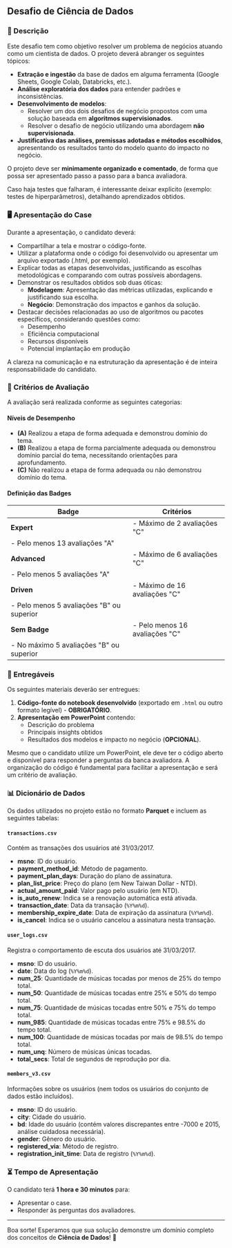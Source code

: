 ## Desafio de Ciência de Dados

### 📌 Descrição
Este desafio tem como objetivo resolver um problema de negócios atuando como um cientista de dados. O projeto deverá abranger os seguintes tópicos:

- **Extração e ingestão** da base de dados em alguma ferramenta (Google Sheets, Google Colab, Databricks, etc.).
- **Análise exploratória dos dados** para entender padrões e inconsistências.
- **Desenvolvimento de modelos**:
  - Resolver um dos dois desafios de negócio propostos com uma solução baseada em **algoritmos supervisionados**.
  - Resolver o desafio de negócio utilizando uma abordagem **não supervisionada**.
- **Justificativa das análises, premissas adotadas e métodos escolhidos**, apresentando os resultados tanto do modelo quanto do impacto no negócio.

O projeto deve ser **minimamente organizado e comentado**, de forma que possa ser apresentado passo a passo para a banca avaliadora. 

Caso haja testes que falharam, é interessante deixar explícito (exemplo: testes de hiperparâmetros), detalhando aprendizados obtidos.

### 🖥️ Apresentação do Case

Durante a apresentação, o candidato deverá:
- Compartilhar a tela e mostrar o código-fonte.
- Utilizar a plataforma onde o código foi desenvolvido ou apresentar um arquivo exportado (.html, por exemplo).
- Explicar todas as etapas desenvolvidas, justificando as escolhas metodológicas e comparando com outras possíveis abordagens.
- Demonstrar os resultados obtidos sob duas óticas:
  - **Modelagem**: Apresentação das métricas utilizadas, explicando e justificando sua escolha.
  - **Negócio**: Demonstração dos impactos e ganhos da solução.
- Destacar decisões relacionadas ao uso de algoritmos ou pacotes específicos, considerando questões como:
  - Desempenho
  - Eficiência computacional
  - Recursos disponíveis
  - Potencial implantação em produção

A clareza na comunicação e na estruturação da apresentação é de inteira responsabilidade do candidato.

### 🏅 Critérios de Avaliação
A avaliação será realizada conforme as seguintes categorias:

#### Níveis de Desempenho

- **(A)** Realizou a etapa de forma adequada e demonstrou domínio do tema.
- **(B)** Realizou a etapa de forma parcialmente adequada ou demonstrou domínio parcial do tema, necessitando orientações para aprofundamento.
- **(C)** Não realizou a etapa de forma adequada ou não demonstrou domínio do tema.

#### Definição das Badges

| Badge            | Critérios |
|-----------------|--------------------------------------------------------------------------|
| **Expert**      | - Máximo de 2 avaliações "C"  
                  - Pelo menos 13 avaliações "A"   |
| **Advanced**    | - Máximo de 6 avaliações "C"  
                  - Pelo menos 5 avaliações "A"    |
| **Driven**      | - Máximo de 16 avaliações "C"  
                  - Pelo menos 5 avaliações "B" ou superior  |
| **Sem Badge**   | - Pelo menos 16 avaliações "C"  
                  - No máximo 5 avaliações "B" ou superior  |

### 📂 Entregáveis
Os seguintes materiais deverão ser entregues:

1. **Código-fonte do notebook desenvolvido** (exportado em `.html` ou outro formato legível) - **OBRIGATÓRIO**.
2. **Apresentação em PowerPoint** contendo:
   - Descrição do problema
   - Principais insights obtidos
   - Resultados dos modelos e impacto no negócio (**OPCIONAL**).

Mesmo que o candidato utilize um PowerPoint, ele deve ter o código aberto e disponível para responder a perguntas da banca avaliadora.
A organização do código é fundamental para facilitar a apresentação e será um critério de avaliação.

### 📊 Dicionário de Dados
Os dados utilizados no projeto estão no formato **Parquet** e incluem as seguintes tabelas:

#### `transactions.csv`
Contém as transações dos usuários até 31/03/2017.

- **msno**: ID do usuário.
- **payment_method_id**: Método de pagamento.
- **payment_plan_days**: Duração do plano de assinatura.
- **plan_list_price**: Preço do plano (em New Taiwan Dollar - NTD).
- **actual_amount_paid**: Valor pago pelo usuário (em NTD).
- **is_auto_renew**: Indica se a renovação automática está ativada.
- **transaction_date**: Data da transação (`%Y%m%d`).
- **membership_expire_date**: Data de expiração da assinatura (`%Y%m%d`).
- **is_cancel**: Indica se o usuário cancelou a assinatura nesta transação.

#### `user_logs.csv`
Registra o comportamento de escuta dos usuários até 31/03/2017.

- **msno**: ID do usuário.
- **date**: Data do log (`%Y%m%d`).
- **num_25**: Quantidade de músicas tocadas por menos de 25% do tempo total.
- **num_50**: Quantidade de músicas tocadas entre 25% e 50% do tempo total.
- **num_75**: Quantidade de músicas tocadas entre 50% e 75% do tempo total.
- **num_985**: Quantidade de músicas tocadas entre 75% e 98.5% do tempo total.
- **num_100**: Quantidade de músicas tocadas por mais de 98.5% do tempo total.
- **num_unq**: Número de músicas únicas tocadas.
- **total_secs**: Total de segundos de reprodução por dia.

#### `members_v3.csv`
Informações sobre os usuários (nem todos os usuários do conjunto de dados estão incluídos).

- **msno**: ID do usuário.
- **city**: Cidade do usuário.
- **bd**: Idade do usuário (contém valores discrepantes entre -7000 e 2015, análise cuidadosa necessária).
- **gender**: Gênero do usuário.
- **registered_via**: Método de registro.
- **registration_init_time**: Data de registro (`%Y%m%d`).

### ⏳ Tempo de Apresentação
O candidato terá **1 hora e 30 minutos** para:
- Apresentar o case.
- Responder às perguntas dos avaliadores.

---

Boa sorte! Esperamos que sua solução demonstre um domínio completo dos conceitos de **Ciência de Dados**! 🚀

